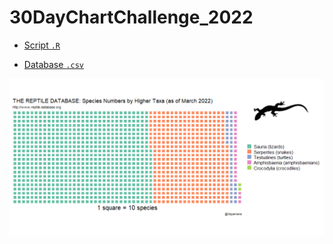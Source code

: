 # 30DayChartChallenge_2022

- [Script `.R`](https://github.com/fblpalmeira/30DayChartChallenge_2022/blob/main/30dayschallenge_day1.R)

- [Database `.csv`](https://github.com/fblpalmeira/foodweb/blob/main/jaguar_foodweb.csv)

<img src="https://github.com/fblpalmeira/30DayChartChallenge_2022/blob/main/30dayschallenge_day1.png">
